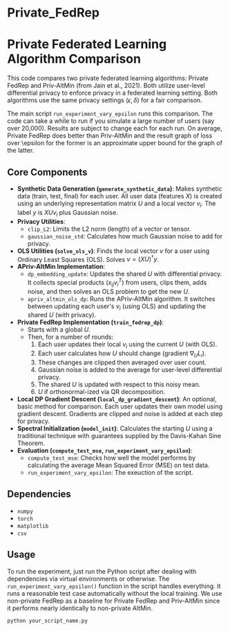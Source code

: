 # Private_FedRep

# Private Federated Learning Algorithm Comparison

This code compares two private federated learning algorithms: Private FedRep and Priv-AltMin (from Jain et al., 2021). Both utilize user-level differential privacy to enforce privacy in a federated learning setting. Both algorithms use the same privacy settings ($\epsilon, \delta$) for a fair comparison.

The main script `run_experiment_vary_epsilon` runs this comparison. The code can take a while to run if you simulate a large number of users (say over 20,000). Results are subject to change each for each run. On average, Private FedRep does better than Priv-AltMin and the result graph of loss over \epsilon for the former is an approximate upper bound for the graph of the latter.

## Core Components

* **Synthetic Data Generation (`generate_synthetic_data`)**: Makes synthetic data (train, test, final) for each user. All user data (features $X$) is created using an underlying representation matrix $U$ and a local vector $v_i$. The label $y$ is $X U v_i$ plus Gaussian noise.
* **Privacy Utilities**:
    * `clip_L2`: Limits the L2 norm (length) of a vector or tensor.
    * `gaussian_noise_std`: Calculates how much Gaussian noise to add for privacy.
* **OLS Utilities (`solve_ols_v`)**: Finds the local vector $v$ for a user using Ordinary Least Squares (OLS). Solves $v = (XU)^\dagger y$.
* **APriv-AltMin Implementation**:
    * `dp_embedding_update`: Updates the shared $U$ with differential privacy. It collects special products ($x_{ij}v_i^T$) from users, clips them, adds noise, and then solves an OLS problem to get the new $U$.
    * `apriv_altmin_ols_dp`: Runs the APriv-AltMin algorithm. It switches between updating each user's $v_i$ (using OLS) and updating the shared $U$ (with privacy).
* **Private FedRep Implementation (`train_fedrep_dp`)**:
    * Starts with a global $U$.
    * Then, for a number of rounds:
        1.  Each user updates their local $v_i$ using the current $U$ (with OLS).
        2.  Each user calculates how $U$ should change (gradient $\nabla_U L_i$).
        3.  These changes are clipped then averaged over user count.
        4.  Gaussian noise is added to the average for user-level differential privacy.
        5.  The shared $U$ is updated with respect to this noisy mean.
        6.  $U$ if orthonormal-ized via QR decomposition.
* **Local DP Gradient Descent (`local_dp_gradient_descent`)**: An optional, basic method for comparison. Each user updates their own model using gradient descent. Gradients are clipped and noise is added 
       at each step for privacy.
* **Spectral Initialization (`model_init`)**: Calculates the starting $U$ using a traditional technique with guarantees supplied by the Davis-Kahan Sine Theorem.
* **Evaluation (`compute_test_mse`, `run_experiment_vary_epsilon`)**:
    * `compute_test_mse`: Checks how well the model performs by calculating the average Mean Squared Error (MSE) on test data.
    * `run_experiment_vary_epsilon`: The exeuction of the script.

## Dependencies

* `numpy`
* `torch`
* `matplotlib`
* `csv`

## Usage

To run the experiment, just run the Python script after dealing with dependencies via virtual environments or otherwise.
The `run_experiment_vary_epsilon()` function in the script handles everything. It runs a reasonable test case automatically without the local training. We use non-private FedRep as a baseline
for Private FedRep and Priv-AltMin since it performs nearly identically to non-private AltMin.

```bash
python your_script_name.py

